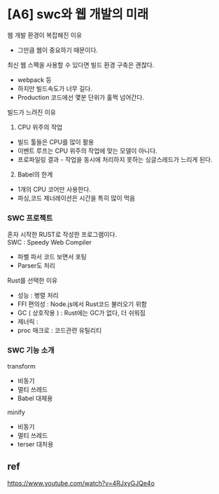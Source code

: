 

# [A6] swc와 웹 개발의 미래

웹 개발 환경이 복잡해진 이유  
- 그만큼 웹이 중요하기 때문이다.  

최신 웹 스팩을 사용할 수 있다면 빌드 환경 구축은 괜찮다.
- webpack 등 
- 하지만 빌드속도가 너무 길다.  
- Production 코드에선 몇분 단위가 훌쩍 넘어간다.  

빌드가 느려진 이유  

1. CPU 위주의 작업  
- 빌드 툴들은 CPU를 많이 활용  
- 이벤트 루프는 CPU 위주의 작업에 맞는 모델이 아니다.  
- 프로파일링 결과 - 작업을 동시에 처리하지 못하는 싱글스레드가 느리게 된다.   

2. Babel의 한계  
- 1개의 CPU 코어만 사용한다.  
- 파싱,코드 제너레이션은 시간을 특히 많이 먹음  


### SWC 프로젝트  

혼자 시작한 RUST로 작성한 프로그램이다.   
SWC : Speedy Web Compiler  

- 파벨 파서 코드 보면서 포팅
- Parser도 처리  


Rust를 선택한 이유  
- 성능 : 병렬 처리
- FFI 편의성 : Node.js에서 Rust코드 불러오기 위함
- GC ( 상호작용 ) : Rust에는 GC가 없다, 더 쉬워짐  
- 제너릭 : 
- proc 매크로 : 코드관련 유틸리티   

### SWC 기능 소개  

transform 
- 비동기  
- 멀티 쓰레드   
- Babel 대체용   
 
minify 
- 비동기  
- 멀티 쓰레드  
- terser 대처용    

## ref

https://www.youtube.com/watch?v=4RJxyGJQe4o

